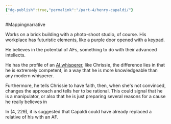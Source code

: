 ```yaml
---
{"dg-publish":true,"permalink":"/part-4/henry-capaldi/"}
---
```


#Mappingnarrative 

Works on a brick building with a photo-shoot studio, of course. His workplace has futuristic elements, like a purple door opened with a keypad.

He believes in the potential of AFs, something to do with their advanced intellects.

He has the profile of an [AI whisperer](https://www.youtube.com/watch?v=CIQe2jdYAJ0), like Chrissie, the difference lies in that he is extremely competent, in a way that he is more knowledgeable than any modern whisperer.

Furthermore, he tells Chrissie to have faith, then, when she's not convinced, changes the approach and tells her to be rational. This could signal that he is a manipulator, or also that he is just preparing several reasons for a cause he really believes in

In (4, 229), it is suggested that Capaldi could have already replaced a relative of his with an AF.